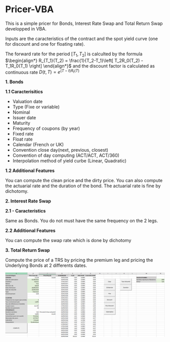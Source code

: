 # Pricer-VBA

This is a simple pricer for Bonds, Interest Rate Swap and Total Return Swap developped in VBA.

Inputs are the caracteristics of the contract and the spot yield curve (one for discount and one for floating rate).

The forward rate for the period $[T_1,T_2]$ is calculted by the formula 
$\begin{align*} R_{T_1}(T_2) = \frac{1}{T_2-T_1}\left[ T_2R_0(T_2) - T_1R_0(T_1) \right] \end{align*}$ and the discount factor is calculated as continuous rate $D(t,T)=e^{(T-t)R_t(T)}$

**1. Bonds**

**1.1 Caracterisitics**

- Valuation date
- Type (Fixe or variable)
- Nominal
- Issuer date
- Maturity
- Frequency of coupons (by year)
- Fixed rate
- Float rate
- Calendar (French or UK)
- Convention close day(next, previous, closest)
- Convention of day computing (ACT/ACT, ACT/360)
- Interpolation method of yield curbe (Linear, Quadratic)

**1.2 Additional Features**

You can compute the clean price and the dirty price. You can also compute the actuarial rate and the duration of the bond. The actuarial rate is fine by dichotomy.

**2. Interest Rate Swap**

**2.1 - Caracteristics**

Same as Bonds. You do not must have the same frequency on the 2 legs.

**2.2 Additional Features**

You can compute the swap rate which is done by dichotomy

**3. Total Return Swap**

Compute the price of a TRS by pricing the premium leg and pricing the Underlying Bonds at 2 differents dates.

![alt text](https://github.com/aalp75/Pricer-VBA/blob/main/Example.png)


